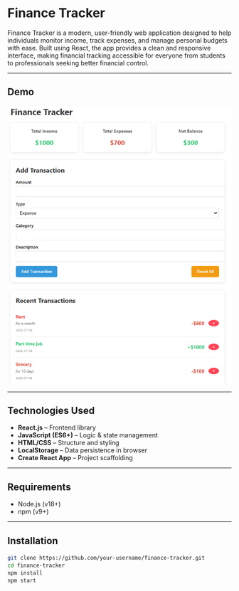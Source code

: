 # Finance Tracker

Finance Tracker is a modern, user-friendly web application designed to help individuals monitor income, track expenses, and manage personal budgets with ease. Built using React, the app provides a clean and responsive interface, making financial tracking accessible for everyone from students to professionals seeking better financial control.

---

## Demo

![Demo](demo.png)

---

## Technologies Used

- **React.js** – Frontend library
- **JavaScript (ES6+)** – Logic & state management
- **HTML/CSS** – Structure and styling
- **LocalStorage** – Data persistence in browser
- **Create React App** – Project scaffolding

---

## Requirements

- Node.js (v18+)
- npm (v9+)

---

## Installation

```bash
git clone https://github.com/your-username/finance-tracker.git
cd finance-tracker
npm install
npm start




